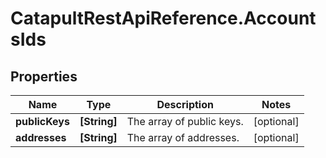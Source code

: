 # CatapultRestApiReference.AccountsIds

## Properties
Name | Type | Description | Notes
------------ | ------------- | ------------- | -------------
**publicKeys** | **[String]** | The array of public keys. | [optional] 
**addresses** | **[String]** | The array of addresses. | [optional] 


